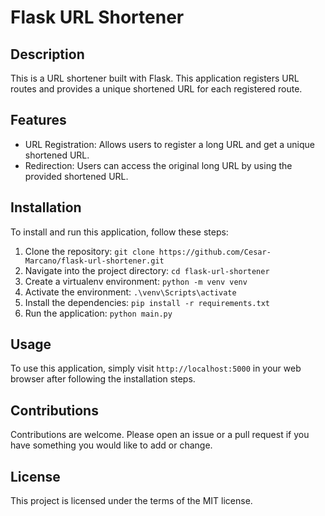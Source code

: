 # Flask URL Shortener

## Description
This is a URL shortener built with Flask. This application registers URL routes and provides a unique shortened URL for each registered route.

## Features
- URL Registration: Allows users to register a long URL and get a unique shortened URL.
- Redirection: Users can access the original long URL by using the provided shortened URL.

## Installation
To install and run this application, follow these steps:

1. Clone the repository: `git clone https://github.com/Cesar-Marcano/flask-url-shortener.git`
2. Navigate into the project directory: `cd flask-url-shortener`
3. Create a virtualenv environment: `python -m venv venv`
4. Activate the environment: `.\venv\Scripts\activate`
5. Install the dependencies: `pip install -r requirements.txt`
6. Run the application: `python main.py`

## Usage
To use this application, simply visit `http://localhost:5000` in your web browser after following the installation steps.

## Contributions
Contributions are welcome. Please open an issue or a pull request if you have something you would like to add or change.

## License
This project is licensed under the terms of the MIT license.
